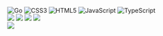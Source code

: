 ![Go](https://img.shields.io/badge/go-%2300ADD8.svg?style=for-the-badge&logo=go&color=%23151515) ![CSS3](https://img.shields.io/badge/css3-%231572B6.svg?style=for-the-badge&logo=css3&logoColor=%233799D6&color=%23151515) ![HTML5](https://img.shields.io/badge/html5-%23E34F26.svg?style=for-the-badge&logo=html5&color=%23151515) ![JavaScript](https://img.shields.io/badge/javascript-%23323330.svg?style=for-the-badge&logo=javascript&color=%23151515) ![TypeScript](https://img.shields.io/badge/typescript-%23007ACC.svg?style=for-the-badge&logo=typescript&color=%23151515)<br/>
![](https://github-readme-stats.vercel.app/api?username=liptaciak&theme=dark&hide_border=true&include_all_commits=true&count_private=true)
![](https://github-readme-streak-stats.herokuapp.com/?user=liptaciak&theme=dark&hide_border=true)
![](https://github-readme-stats.vercel.app/api/top-langs/?username=liptaciak&theme=dark&hide_border=true&include_all_commits=true&count_private=true&layout=compact)
![](https://github-contributor-stats.vercel.app/api?username=liptaciak&hide_border=true&limit=5&theme=dark&combine_all_yearly_contributions=true)<br/>
[![](https://visitcount.itsvg.in/api?id=liptaciak&icon=8&color=12)](https://visitcount.itsvg.in)
